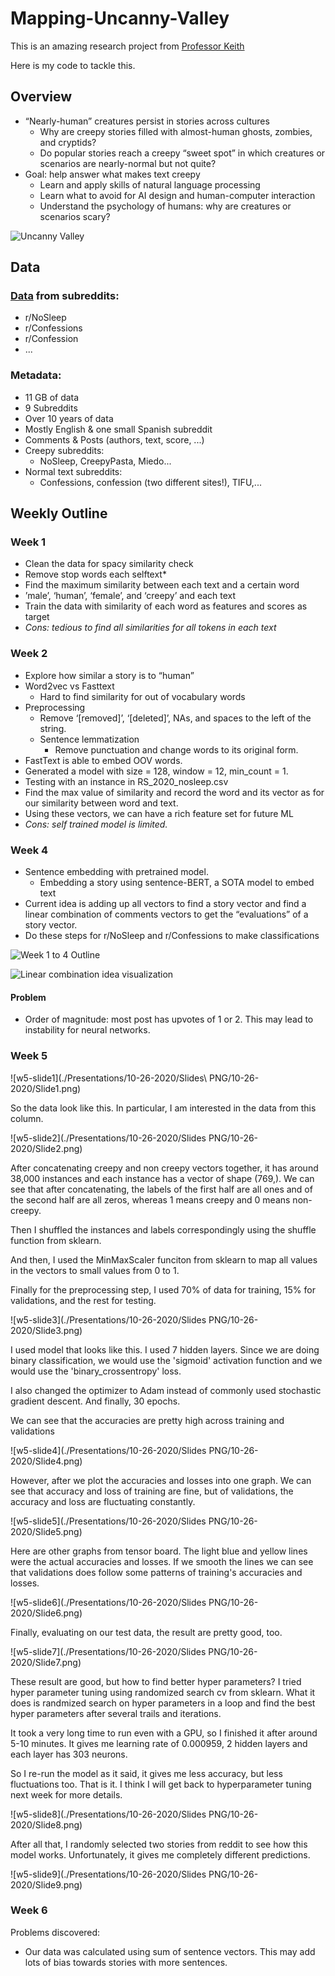 # Mapping-Uncanny-Valley
This is an amazing research project from [Professor Keith](https://www.isi.edu/people/keithab/about)

Here is my code to tackle this.

## Overview
- “Nearly-human” creatures persist in stories across cultures
    - Why are creepy stories filled with almost-human ghosts, zombies, and cryptids?
    - Do popular stories reach a creepy “sweet spot” in which creatures or scenarios are nearly-normal but not quite?
- Goal: help answer what makes text creepy
    - Learn and apply skills of natural language processing
    - Learn what to avoid for AI design and human-computer interaction
    - Understand the psychology of humans: why are creatures or scenarios scary?

![Uncanny Valley](./Presentations/overview.png)

## Data 
### [Data](https://tinyurl.com/y5dyh8sw) from subreddits:
- r/NoSleep
- r/Confessions
- r/Confession
- ...

### Metadata:
- 11 GB of data
- 9 Subreddits
- Over 10 years of data
- Mostly English & one small Spanish subreddit
- Comments & Posts (authors, text, score, ...)
- Creepy subreddits:
    - NoSleep, CreepyPasta, Miedo...
- Normal text subreddits:
    - Confessions, confession (two different sites!), TIFU,...

## Weekly Outline
### Week 1
- Clean the data for spacy similarity check
- Remove stop words each selftext*
- Find the maximum similarity between each text and a certain word
- ’male’, ‘human’, ‘female’, and ‘creepy’ and each text
- Train the data with similarity of each word as features and scores as target
- *Cons: tedious to find all similarities for all tokens in each text*

### Week 2
- Explore how similar a story is to “human”
- Word2vec vs Fasttext
    - Hard to find similarity for out of vocabulary words
- Preprocessing
    - Remove ‘[removed]’, ‘[deleted]’, NAs, and spaces to the left of the string.
    - Sentence lemmatization
        - Remove punctuation and change words to its original form.
- FastText is able to embed OOV words.
- Generated a model with size = 128, window = 12, min_count = 1.
- Testing with an instance in RS_2020_nosleep.csv
- Find the max value of similarity and record the word and its vector as for our similarity between word and text.
- Using these vectors, we can have a rich feature set for future ML
- *Cons: self trained model is limited.*

### Week 4
- Sentence embedding with pretrained model. 
    - Embedding a story using sentence-BERT, a SOTA model to embed text
- Current idea is adding up all vectors to find a story vector and find a linear combination of comments vectors to get the “evaluations” of a story vector.
- Do these steps for r/NoSleep and r/Confessions to make classifications

![Week 1 to 4 Outline](./Presentations/images/w1-4_outline.png)

![Linear combination idea visualization](./Presentations/images/linear_combination_idea.png)

#### Problem
- Order of magnitude: most post has upvotes of 1 or 2. This may lead to instability for neural networks.

### Week 5

![w5-slide1](./Presentations/10-26-2020/Slides\ PNG/10-26-2020/Slide1.png)

So the data look like this. In particular, I am interested in the data from this column.

![w5-slide2](./Presentations/10-26-2020/Slides PNG/10-26-2020/Slide2.png)

After concatenating creepy and non creepy vectors together, it has around 38,000 instances and each instance has a vector of shape (769,). We can see that after concatenating, the labels of the first half are all ones and of the second half are all zeros, whereas 1 means creepy and 0 means non-creepy.

Then I shuffled the instances and labels correspondingly using the shuffle function from sklearn.

And then, I used the MinMaxScaler funciton from sklearn to map all values in the vectors to small values from 0 to 1.

Finally for the preprocessing step, I used 70% of data for training, 15% for validations, and the rest for testing.

![w5-slide3](./Presentations/10-26-2020/Slides PNG/10-26-2020/Slide3.png)

I used model that looks like this. I used 7 hidden layers. Since we are doing binary classification, we would use the 'sigmoid' activation function and we would use the 'binary_crossentropy' loss.

I also changed the optimizer to Adam instead of commonly used stochastic gradient descent. And finally, 30 epochs.

We can see that the accuracies are pretty high across training and validations

![w5-slide4](./Presentations/10-26-2020/Slides PNG/10-26-2020/Slide4.png)

However, after we plot the accuracies and losses into one graph. We can see that accuracy and loss of training are fine, but of validations, the accuracy and loss are fluctuating constantly.

![w5-slide5](./Presentations/10-26-2020/Slides PNG/10-26-2020/Slide5.png)

Here are other graphs from tensor board. The light blue and yellow lines were the actual accuracies and losses. If we smooth the lines we can see that validations does follow some patterns of training's accuracies and losses.

![w5-slide6](./Presentations/10-26-2020/Slides PNG/10-26-2020/Slide6.png)

Finally, evaluating on our test data, the result are pretty good, too.

![w5-slide7](./Presentations/10-26-2020/Slides PNG/10-26-2020/Slide7.png)

These result are good, but how to find better hyper parameters? I tried hyper parameter tuning using randomized search cv from sklearn. What it does is randmized search on hyper parameters in a loop and find the best hyper parameters after several trails and iterations.

It took a very long time to run even with a GPU, so I finished it after around 5-10 minutes. It gives me learning rate of 0.000959, 2 hidden layers and each layer has 303 neurons.

So I re-run the model as it said, it gives me less accuracy, but less fluctuations too. That is it. I think I will get back to hyperparameter tuning next week for more details.

![w5-slide8](./Presentations/10-26-2020/Slides PNG/10-26-2020/Slide8.png)

After all that, I randomly selected two stories from reddit to see how this model works. Unfortunately, it gives me completely different predictions.

![w5-slide9](./Presentations/10-26-2020/Slides PNG/10-26-2020/Slide9.png)

### Week 6

Problems discovered:

- Our data was calculated using sum of sentence vectors. This may add lots of bias towards stories with more sentences.

